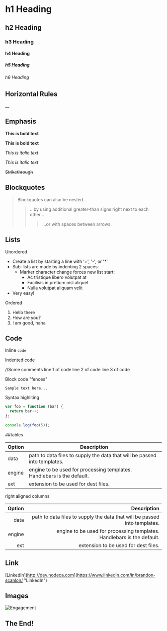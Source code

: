 # h1 Heading
## h2 Heading
### h3 Heading
#### h4 Heading
##### h5 Heading
###### h6 Heading


## Horizontal Rules

__


## Emphasis

**This is bold text**

__This is bold text__

*This is italic text*

_This is italic text_

~~Strikethrough~~


## Blockquotes


> Blockquotes can also be nested...
>> ...by using additional greater-than signs right next to each other...
> > > ...or with spaces between arrows.


## Lists

Unordered

+ Create a list by starting a line with '+', '-', or '*'
+ Sub-lists are made by indenting 2 spaces:
  - Marker character change forces new list start:
    * Ac tristique libero volutpat at
    + Facilisis in pretium nisl aliquet
    - Nulla volutpat aliquam velit
 + Very easy!

Ordered

1. Hello there
2. How are you?
3. I am good, haha

## Code

Inline `code`

Indented code

  //Some comments
  line 1 of code
  line 2 of code
  line 3 of code
  
  
Block code "fences"

```
Sample text here...
```

Syntax highliting

``` js
var foo = function (bar) {
  return bar++;
};
  
console.log(foo(5));
```

##tables

| Option | Description |
| ------ | ----------- |
| data   | path to data files to supply the data that will be passed into templates. |
| engine | engine to be used for processing templates. Handlebars is the default. |
| ext    | extension to be used for dest files. |

right aligned columns

| Option  | Description  |
| ------: | -----------: |
| data   | path to data files to supply the data that will be passed into templates. |
| engine | engine to be used for processing templates. Handlebars is the default. |
| ext    | extension to be used for dest files. |


## Link

[LinkedIn](http://dev.nodeca.com](https://www.linkedin.com/in/brandon-scanlon/ "LinkedIn")

## Images

![Engagement](https://raw.githubusercontent.com/BrandonS389/brandonscanlon.io/main/Engagement1.jpg)

## The End!
